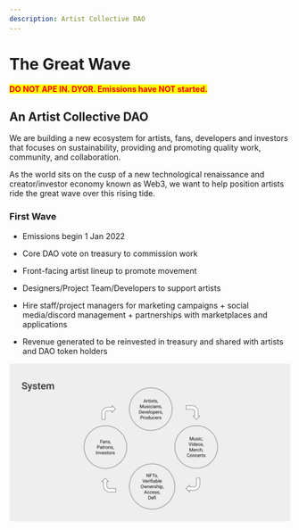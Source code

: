 ```yaml
---
description: Artist Collective DAO
---
```


# The Great Wave

<mark style="color:red;">**DO NOT APE IN. DYOR. Emissions have NOT started.**</mark>

## An Artist Collective DAO

We are building a new ecosystem for artists, fans, developers and investors that focuses on sustainability, providing and promoting quality work, community, and collaboration.

As the world sits on the cusp of a new technological renaissance and creator/investor economy known as Web3, we want to help position artists ride the great wave over this rising tide.


### First Wave

* Emissions begin 1 Jan 2022

* Core DAO vote on treasury to commission work

* Front-facing artist lineup to promote movement

* Designers/Project Team/Developers to support artists 

* Hire staff/project managers for marketing campaigns + social media/discord management + partnerships with marketplaces and applications

* Revenue generated to be reinvested in treasury and shared with artists and DAO token holders 

![The Great Wave Flow Cycle](https://raw.githubusercontent.com/acryptos/docs-thegreatwave/main/img/TGW-flowcycle.svg)
